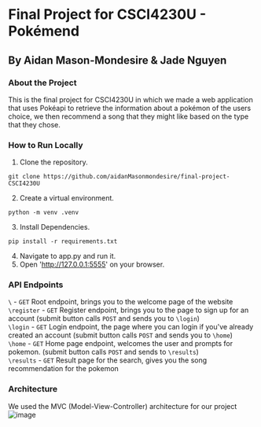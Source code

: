 # Final Project for CSCI4230U - Pokémend
## By Aidan Mason-Mondesire & Jade Nguyen

### About the Project
This is the final project for CSCI4230U in which we made a web application that uses Pokéapi to retrieve the information about a pokémon of the users choice,
we then recommend a song that they might like based on the type that they chose.
### How to Run Locally
1. Clone the repository.
```
git clone https://github.com/aidanMasonmondesire/final-project-CSCI4230U
```
2. Create a virtual environment.
```
python -m venv .venv
```
3. Install Dependencies.
```
pip install -r requirements.txt
```
4. Navigate to app.py and run it.
5. Open 'http://127.0.0.1:5555' on your browser.
### API Endpoints
`\` - `GET` Root endpoint, brings you to the welcome page of the website<br/>
`\register` - `GET` Register endpoint, brings you to the page to sign up for an account (submit button calls `POST` and sends you to `\login`)<br/>
`\login` - `GET` Login endpoint, the page where you can login if you've already created an account (submit button calls `POST` and sends you to `\home`)<br/>
`\home` - `GET` Home page endpoint, welcomes the user and prompts for pokemon. (submit button calls `POST` and sends to `\results`)<br/>
`\results` - `GET` Result page for the search, gives you the song recommendation for the pokemon<br/>

### Architecture
We used the MVC (Model-View-Controller) architecture for our project
![image](https://github.com/user-attachments/assets/b549b3ec-f886-4e76-a51c-6ea49e8200ce)


